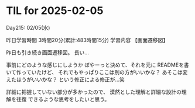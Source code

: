# TIL for 2025-02-05
Day215: 02/05(水)

昨日学習時間 3時間20分(累計:483時間15分)
学習内容 【画面遷移図】

昨日も引き続き画面遷移図。
長い…

事前にどのような感じにしようか
ぼやーっと決めて、それを元に
READMEを書いて作っていたけど、
それでもやっぱりここは別の方がいいかな？
あそこは変えたほうがいいかな？
という修正による修正が…笑

詳細に把握していない部分が多かったので、
漠然とした理解と詳細な設計の理解を往復
できるような思考をしたいと思う。